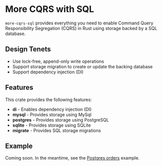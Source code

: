 # More CQRS with SQL

`more-cqrs-sql` provides everything you need to enable Command Query Responsibility Segregation (CQRS) in Rust using
storage backed by a SQL database.

## Design Tenets

- Use lock-free, append-only write operations
- Support storage migration to create or update the backing database
- Support dependency injection (DI)

## Features

This crate provides the following features:

- **di** - Enables dependency injection (DI)
- **mysql** - Provides storage using MySql
- **postgres** - Provides storage using PostgreSQL
- **sqlite** - Provides storage using SQLite
- **migrate** - Provides SQL storage migrations

## Example

Coming soon. In the meantime, see the [Postgres orders](https://github.com/commonsensesoftware/more-rs-cqrs/examples/postgres-orders) example.